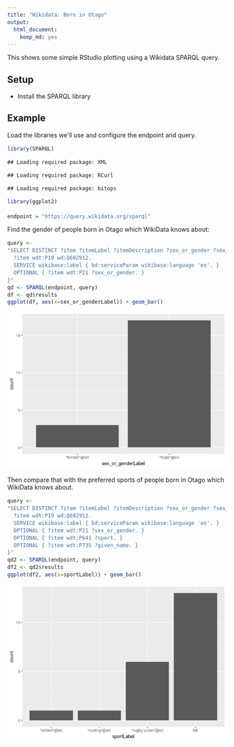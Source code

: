 ```yaml
---
title: "Wikidata: Born in Otago"
output:
  html_document:
    keep_md: yes
---
```


This shows some simple RStudio plotting using a Wikidata SPARQL query.

## Setup

* Install the SPARQL library

## Example

Load the libraries we'll use and configure the endpoint and query.


```r
library(SPARQL)
```

```
## Loading required package: XML
```

```
## Loading required package: RCurl
```

```
## Loading required package: bitops
```

```r
library(ggplot2)

endpoint = "https://query.wikidata.org/sparql"
```

Find the gender of people born in Otago which WikiData knows about:


```r
query <-
"SELECT DISTINCT ?item ?itemLabel ?itemDescription ?sex_or_gender ?sex_or_genderLabel WHERE {
  ?item wdt:P19 wd:Q692912.
  SERVICE wikibase:label { bd:serviceParam wikibase:language 'en'. }
  OPTIONAL { ?item wdt:P21 ?sex_or_gender. }
}"
qd <- SPARQL(endpoint, query)
df <- qd$results
ggplot(df, aes(x=sex_or_genderLabel)) + geom_bar()
```

![](Wikidata-SPARQL-example_files/figure-html/unnamed-chunk-2-1.png)<!-- -->

Then compare that with the preferred sports of people born in Otago which WikiData knows about.


```r
query <-
"SELECT DISTINCT ?item ?itemLabel ?itemDescription ?sex_or_gender ?sex_or_genderLabel ?sport ?sportLabel ?given_name ?given_nameLabel WHERE {
  ?item wdt:P19 wd:Q692912.
  SERVICE wikibase:label { bd:serviceParam wikibase:language 'en'. }
  OPTIONAL { ?item wdt:P21 ?sex_or_gender. }
  OPTIONAL { ?item wdt:P641 ?sport. }
  OPTIONAL { ?item wdt:P735 ?given_name. }
}"
qd2 <- SPARQL(endpoint, query)
df2 <- qd2$results
ggplot(df2, aes(x=sportLabel)) + geom_bar()
```

![](Wikidata-SPARQL-example_files/figure-html/unnamed-chunk-3-1.png)<!-- -->






